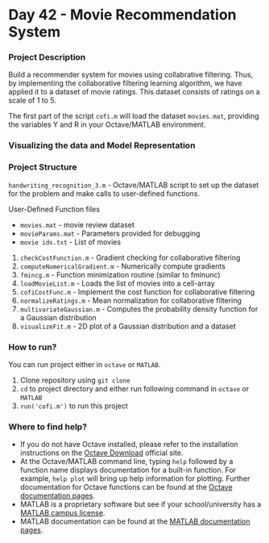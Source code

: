 # Day 42 - Movie Recommendation System

### Project Description
Build a recommender system for movies using collabrative filtering. Thus, by implementing the collaborative filtering learning algorithm, we have applied it to a dataset of movie ratings. This dataset consists of ratings on a scale of 1 to 5.

The first part of the script `cofi.m` will load the dataset `movies.mat`, providing the variables Y and R in your Octave/MATLAB environment.

### Visualizing the data and Model Representation



### Project Structure 

`handwriting_recognition_3.m` - Octave/MATLAB script to set up the dataset for the problem and make calls to user-defined functions.

User-Defined Function files

* `movies.mat` - movie review dataset
* `movieParams.mat` - Parameters provided for debugging
* `movie ids.txt` - List of movies

1. `checkCostFunction.m` - Gradient checking for collaborative filtering
1. `computeNumericalGradient.m` - Numerically compute gradients
1. `fmincg.m` - Function minimization routine (similar to fminunc)
1. `loadMovieList.m` - Loads the list of movies into a cell-array
1. `cofiCostFunc.m` - Implement the cost function for collaborative filtering
1. `normalizeRatings.m` - Mean normalization for collaborative filtering
1. `multivariateGaussian.m` - Computes the probability density function for a Gaussian distribution
1. `visualizeFit.m` - 2D plot of a Gaussian distribution and a dataset


### How to run?
You can run project either in `octave` or `MATLAB`. 
1. Clone repository using `git clone `
2. `cd` to project directory and either run following command in `octave` or `MATLAB`
2. `run('cofi.m')` to run this project

### Where to find help?
* If you do not have Octave installed, please refer to the installation instructions on the [Octave Download](https://www.gnu.org/software/octave/download.html) official site.
* At the Octave/MATLAB command line, typing `help` followed by a function name displays documentation for a built-in function. For example, `help plot` will bring up help information for plotting. Further documentation for Octave functions can be found at the [Octave documentation pages](https://octave.org/doc/v5.2.0/). 
* MATLAB is a proprietary software but see if your school/university has a [MATLAB campus license](https://in.mathworks.com/academia/tah-support-program/eligibility.html). 
* MATLAB documentation can be found at the [MATLAB documentation pages](https://in.mathworks.com/help/matlab/?refresh=true).



